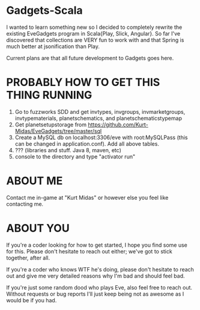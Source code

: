 # Gadgets-Scala
I wanted to learn something new so I decided to completely rewrite the existing EveGadgets program in Scala{Play, Slick, Angular}. So far I've discovered that collections are VERY fun to work with and that Spring is much better at jsonification than Play. 

Current plans are that all future development to Gadgets goes here.

# PROBABLY HOW TO GET THIS THING RUNNING 
1.  Go to fuzzworks SDD and get invtypes, invgroups, invmarketgroups, invtypematerials, planetschematics, and planetschematicstypemap
2.  Get planetsetupstorage from https://github.com/Kurt-Midas/EveGadgets/tree/master/sql
3.  Create a MySQL db on localhost:3306/eve with root:MySQLPass (this can be changed in application.conf). Add all above tables.
4.  ??? (libraries and stuff. Java 8, maven, etc)
5.  console to the directory and type "activator run"

# ABOUT ME
Contact me in-game at "Kurt Midas" or however else you feel like contacting me. 

# ABOUT YOU
If you're a coder looking for how to get started, I hope you find some use for this. Please don't hesitate to reach out either; we've got to stick together, after all. 

If you're a coder who knows WTF he's doing, please don't hesitate to reach out and give me very detailed reasons why I'm bad and should feel bad. 

If you're just some random dood who plays Eve, also feel free to reach out. Without requests or bug reports I'll just keep being not as awesome as I would be if you had. 
